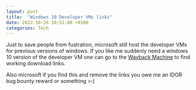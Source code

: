 ```yaml
---
layout: post
title:  "Windows 10 Developer VMs links"
date: 2022-10-26 10:51:00 +0100
categories: Tech
---
```


Just to save people from fustration,
microsoft still host the developer VMs for previous versions of windows.
If you like me suddenly need a windows 10 version of the developer VM one can go to the [Wayback Machine](https://web.archive.org/web/20220000000000*/https://developer.microsoft.com/en-us/windows/downloads/virtual-machines/)
to find working download links.

Also microsoft if you find this and remove the links you owe me an IDOR bug bounty reward or something >:(
